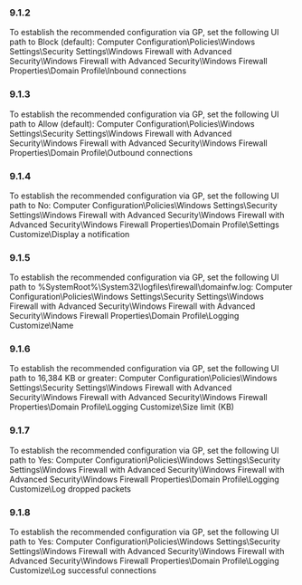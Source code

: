 
### 9.1.2  
To establish the recommended configuration via GP, set the following UI path to Block 
(default): 
Computer Configuration\Policies\Windows Settings\Security Settings\Windows 
Firewall with Advanced Security\Windows Firewall with Advanced 
Security\Windows Firewall Properties\Domain Profile\Inbound connections 

### 9.1.3  
To establish the recommended configuration via GP, set the following UI path to Allow 
(default): 
Computer Configuration\Policies\Windows Settings\Security Settings\Windows 
Firewall with Advanced Security\Windows Firewall with Advanced 
Security\Windows Firewall Properties\Domain Profile\Outbound connections   
### 9.1.4  
To establish the recommended configuration via GP, set the following UI path to No: 
Computer Configuration\Policies\Windows Settings\Security Settings\Windows 
Firewall with Advanced Security\Windows Firewall with Advanced 
Security\Windows Firewall Properties\Domain Profile\Settings 
Customize\Display a notification   
### 9.1.5  
To establish the recommended configuration via GP, set the following UI path to 
%SystemRoot%\System32\logfiles\firewall\domainfw.log: 
Computer Configuration\Policies\Windows Settings\Security Settings\Windows 
Firewall with Advanced Security\Windows Firewall with Advanced 
Security\Windows Firewall Properties\Domain Profile\Logging Customize\Name 

### 9.1.6  
To establish the recommended configuration via GP, set the following UI path to 16,384 KB 
or greater: 
Computer Configuration\Policies\Windows Settings\Security Settings\Windows 
Firewall with Advanced Security\Windows Firewall with Advanced 
Security\Windows Firewall Properties\Domain Profile\Logging Customize\Size 
limit (KB) 

### 9.1.7  
To establish the recommended configuration via GP, set the following UI path to Yes: 
Computer Configuration\Policies\Windows Settings\Security Settings\Windows 
Firewall with Advanced Security\Windows Firewall with Advanced 
Security\Windows Firewall Properties\Domain Profile\Logging Customize\Log 
dropped packets 

### 9.1.8  
To establish the recommended configuration via GP, set the following UI path to Yes: 
Computer Configuration\Policies\Windows Settings\Security Settings\Windows 
Firewall with Advanced Security\Windows Firewall with Advanced 
Security\Windows Firewall Properties\Domain Profile\Logging Customize\Log 
successful connections 

